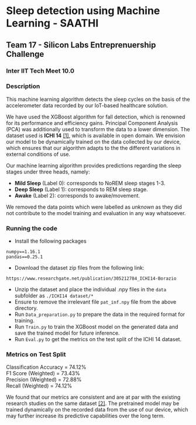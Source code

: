 # Sleep detection using Machine Learning - SAATHI
## Team 17 - Silicon Labs Entreprenuership Challenge
### **Inter IIT Tech Meet 10.0**

### Description
This machine learning algorithm detects the sleep cycles on the basis of the accelerometer data recorded by our IoT-based healthcare solution.

We have used the XGBoost algorithm for fall detection, which is renowned for its performance and efficiency gains. Principal Component Analysis (PCA) was additionally used to transform the data to a lower dimension. The dataset used is **ICHI 14** [[1]](https://www.researchgate.net/publication/305212784_ICHI14-Borazio), which is available in open domain. We envision our model to be dynamically trained on the data collected by our device, which ensures that our algorithm adapts to the the different variations in external conditions of use.

Our machine learning algorithm provides predictions regarding the sleep stages under three heads, namely:
- **Mild Sleep** (Label 0): corresponds to NoREM sleep stages 1-3.
- **Deep Sleep** (Label 1): corresponds to REM sleep stage.
- **Awake** (Label 2): corresponds to awake/movement.

We removed the data points which were labelled as *unknown* as they did not contribute to the model training and evaluation in any way whatsoever.

### Running the code
- Install the following packages
```
numpy==1.16.1
pandas==0.25.1
```
- Download the dataset zip files from the following link:
```
https://www.researchgate.net/publication/305212784_ICHI14-Borazio
```
- Unzip the dataset and place the individual .npy files in the `data` subfolder as `./ICHI14 dataset/*`
- Ensure to remove the irrelevant file `pat_inf.npy` file from the above directory.
- Run `Data_preparation.py` to prepare the data in the required format for training.
- Run `Train.py` to train the XGBoost model on the generated data and save the trained model for future inference.
- Run `Eval.py` to get the metrics on the test split of the ICHI 14 dataset.

### Metrics on Test Split
Classification Accuracy = 74.12%  
F1 Score (Weighted) = 73.43%  
Precision (Weighted) = 72.88%  
Recall (Weighted) = 74.12%  

We found that our metrics are consistent and are at par with the existing research studies on the same dataset [[2]](https://par.nsf.gov/servlets/purl/10073179). The pretrained model may be trained dynamically on the recorded data from the use of our device, which may further increase its predictive capabilities over the long term.